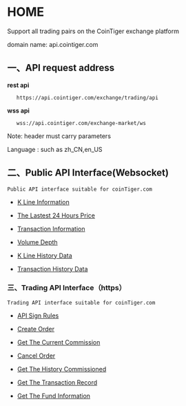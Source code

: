 # HOME

Support all trading pairs on the CoinTiger exchange platform 

domain name: api.cointiger.com

## 一、API request address

  **rest api**  
```
   https://api.cointiger.com/exchange/trading/api
```

 **wss api**<br/>
```
   wss://api.cointiger.com/exchange-market/ws
```

  Note: header must carry parameters

  Language : such as zh_CN,en_US


## 二、Public API Interface(Websocket)


```
Public API interface suitable for coinTiger.com
```

- [K Line Information](/cointiger/api-docs/wiki/Public-K-Line-Information)

- [The Lastest 24 Hours Price](/cointiger/api-docs/wiki/Public-The-Lastest-24-Hours-Price)

- [Transaction Information](/cointiger/api-docs/wiki/Public-Transaction-Information)

- [Volume Depth](/cointiger/api-docs/wiki/Public-Volume-Depth)

- [K Line History Data](/cointiger/api-docs/wiki/Public-K-Line-History-Data)

- [Transaction History Data](/cointiger/api-docs/wiki/Public-Transaction-History-Data)

### 三、Trading API Interface（https）

```
Trading API interface suitable for coinTiger.com
```
- [API Sign Rules](/cointiger/api-docs/wiki/Trading-API-Sign-Rules)

- [Create Order](/cointiger/api-docs/wiki/Trading-Create-Order)

- [Get The Current Commission](/cointiger/api-docs/wiki/Trading-Get-The-Current-Commission)

- [Cancel Order](/cointiger/api-docs/wiki/Trading-Cancel-Order)

- [Get The History Commissioned](/cointiger/api-docs/wiki/Trading-Get-The-History-Commissioned)

- [Get The Transaction Record](/cointiger/api-docs/wiki/Trading-Get-The-Transaction-Record)

- [Get The  Fund  Information](/cointiger/api-docs/wiki/Trading-Get-The-Fund-Information)